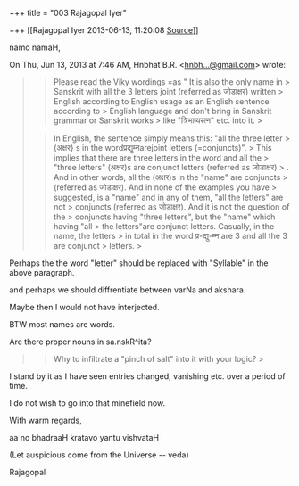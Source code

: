 +++
title = "003 Rajagopal Iyer"

+++
[[Rajagopal Iyer	2013-06-13, 11:20:08 [Source](https://groups.google.com/g/samskrita/c/u93BGUmCNHo)]]



namo namaH,  

  
  

On Thu, Jun 13, 2013 at 7:46 AM, Hnbhat B.R. \<[hnbh...@gmail.com]()\> wrote:  

> 
> > Please read the Viky wordings =as " It is also the only name in > Sanskrit with all the 3 letters joint (referred as जोडाक्षर) written > English according to English usage as an English sentence according to > English language and don't bring in Sanskrit grammar or Sanskrit works > like "त्रिभाष्यरत्न" etc. into it. >
> 
> >   
> > 
> > 
> > In English, the sentence simply means this: "all the three letter > (अक्षर} s in the wordप्रद्युम्नarejoint letters (=conjuncts)". > This implies that there are three letters in the word and all the > "three letters" (अक्षर)s are conjunct letters (referred as जोडाक्षर) > . And in other words, all the (अक्षर)s in the "name" are conjuncts > (referred as जोडाक्षर). And in none of the examples you have > suggested, is a "name" and in any of them, "all the letters" are not > conjuncts (referred as जोडाक्षर). And it is not the question of the > conjuncts having "three letters", but the "name" which having "all > the letters"are conjunct letters. Casually, in the name, the letters > in total in the word प्र-द्यु-म्न are 3 and all the 3 are conjunct > letters. >
> 
> > 

  

Perhaps the the word "letter" should be replaced with "Syllable" in the above paragraph.  

  

and perhaps we should diffrentiate between varNa and akshara.  
  

Maybe then I would not have interjected.  
  

BTW most names are words.  
  

Are there proper nouns in sa.nskR^ita?  



> 
> > 
> > Why to infiltrate a "pinch of salt" into it with your logic? >
> 
> > 
> > 
> >   
> > 

  

I stand by it as I have seen entries changed, vanishing etc. over a period of time.  
  
I do not wish to go into that minefield now.  

  

With warm regards,  

  
aa no bhadraaH kratavo yantu vishvataH  

(Let auspicious come from the Universe -- veda)  
  
Rajagopal

